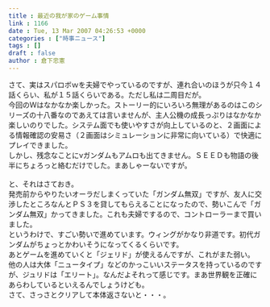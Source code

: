 ```yaml
---
title : 最近の我が家のゲーム事情
link : 1166
date : Tue, 13 Mar 2007 04:26:53 +0000
categories : ["時事ニュース"]
tags : []
draft : false
author : 倉下忠憲
---
```


さて、実はスパロボｗを夫婦でやっているのですが、連れ合いのほうが只今１４話くらい、私が１５話くらいである。ただし私は二周目だが。<BR>今回のＷはなかなか楽しかった。ストーリー的にいろいろ無理があるのはこのシリーズの十八番なのであえては言いませんが、主人公機の成長っぷりはなかなか楽しいのりでした。システム面でも使いやすさが向上しているのと、２画面による情報確認の安易さ（２画面はシミュレーションに非常に向いている）で快適にプレイできました。<BR>しかし、残念なことにνガンダムもアムロも出てきません。ＳＥＥＤも物語の後半にちょろっと絡むだけでした。まあしゃーないですが。<BR><BR>と、それはさておき。<BR>発売前からやりたいオーラだしまくっていた「ガンダム無双」ですが、友人に交渉したところなんとＰＳ３を貸してもらえることになったので、勢いこんで「ガンダム無双」かってきました。これも夫婦でするので、コントローラーまで買いました。<BR>というわけで、すごい勢いで進めています。ウィングがかなり非道です。初代ガンダムがちょっとかわいそうになってくるくらいです。<BR>あとゲームを進めていくと「ジェリド」が使えるんですが、これがまた弱い。<BR>他の人は大体「ニュータイプ」などのかっこいいステータスを持っているのですが、ジュリドは「エリート」。なんだよそれって感じです。まあ世界観を正確にあらわしているといえるんでしょうけども。<BR>さて、さっさとクリアして本体返さないと・・・。<BR><br><br>

